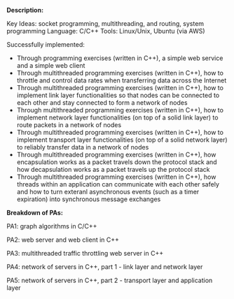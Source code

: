 **Description:** 

Key Ideas: socket programming, multithreading, and routing, system programming
Language: C/C++
Tools: Linux/Unix, Ubuntu (via AWS)

Successfully implemented:
- Through programming exercises (written in C++), a simple web service and a simple web client
- Through multithreaded programming exercises (written in C++), how to throttle and control data rates when transferring data across the Internet
- Through multithreaded programming exercises (written in C++), how to implement link layer functionalities so that nodes can be connected to each other and stay connected to form a network of nodes
- Through multithreaded programming exercises (written in C++), how to implement network layer functionalities (on top of a solid link layer) to route packets in a network of nodes
- Through multithreaded programming exercises (written in C++), how to implement transport layer functionalities (on top of a solid network layer) to reliably transfer data in a network of nodes
- Through multithreaded programming exercises (written in C++), how encapsulation works as a packet travels down the protocol stack and how decapsulation works as a packet travels up the protocol stack
- Through multithreaded programming exercises (written in C++), how threads within an application can communicate with each other safely and how to turn exteranl asynchronous events (such as a timer expiration) into synchronous message exchanges

**Breakdown of PAs:**

PA1: graph algorithms in C/C++

PA2: web server and web client in C++

PA3: multithreaded traffic throttling web server in C++

PA4: network of servers in C++, part 1 - link layer and network layer

PA5: network of servers in C++, part 2 - transport layer and application layer
